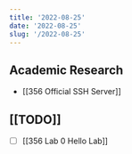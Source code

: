 ```yaml
---
title: '2022-08-25'
date: '2022-08-25'
slug: '/2022-08-25'
---
```


## Academic Research

- [[356 Official SSH Server]]

## [[TODO]]

- [ ] [[356 Lab 0 Hello Lab]]
